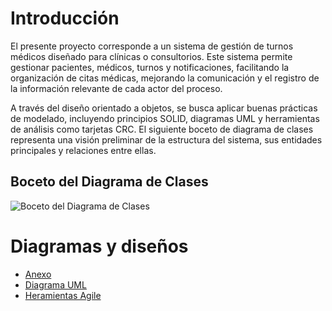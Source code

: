 # Introducción

El presente proyecto corresponde a un sistema de gestión de turnos médicos diseñado para clínicas o consultorios. Este sistema permite gestionar pacientes, médicos, turnos y notificaciones, facilitando la organización de citas médicas, mejorando la comunicación y el registro de la información relevante de cada actor del proceso.

A través del diseño orientado a objetos, se busca aplicar buenas prácticas de modelado, incluyendo principios SOLID, diagramas UML y herramientas de análisis como tarjetas CRC. El siguiente boceto de diagrama de clases representa una visión preliminar de la estructura del sistema, sus entidades principales y relaciones entre ellas.

##  Boceto del Diagrama de Clases

![Boceto del Diagrama de Clases](../assets/033dacd2-43f3-4ad8-aa95-5d6474e58314.png)


# **Diagramas y diseños**
*  [Anexo](https://github.com/santimarM/SistemaGestionTurnos/blob/main/anexos.md)
*  [Diagrama UML](https://github.com/santimarM/SistemaGestionTurnos/blob/main/diagramasUML.md)
*  [Heramientas Agile](https://github.com/santimarM/SistemaGestionTurnos/blob/main/herramientas_agile.md)

 



